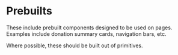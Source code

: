 # Prebuilts

These include prebuilt components designed to be used on pages. Examples include donation summary cards, navigation bars, etc.

Where possible, these should be built out of primitives.